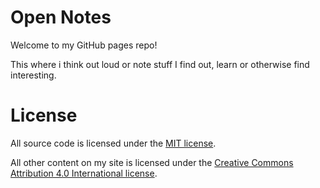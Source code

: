 # Open Notes
Welcome to my GitHub pages repo!

This where i think out loud or note stuff I find out, learn or otherwise find interesting.

# License

All source code is licensed under the [MIT license](https://github.com/gemmadanks/gemmadanks.github.io/blob/main/LICENSE).

All other content on my site is licensed under the [Creative Commons Attribution 4.0 International license](https://creativecommons.org/licenses/by/4.0/).